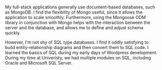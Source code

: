 My full-stack applications generally use document-based databases, such as MongoDB. I find the flexibility of Mongo useful, since it allows the application to scale smoothly. Furthermore, using the Mongoose ODM library in conjunction with Mongo helps with the interaction between the server and the database, and allows me to define and adjust schema quickly.

However, I'm not shy of SQL type databases. I find it oddly satisfying to build entity-relationship diagrams and then convert them to SQL code. I learned the basics of SQL during my early days of Wordpress development. During my time at Univeristy, we had multiple modules on SQL, including Oracle and Microsoft SQL Server. 
